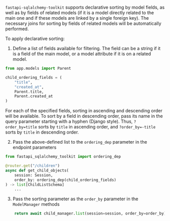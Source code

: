 `fastapi-sqlalchemy-toolkit` supports declarative sorting by model fields, as well as by fields of related models (if it is a model directly related to the main one and if these models are linked by a single foreign key). The necessary joins for sorting by fields of related models will be automatically performed.

To apply declarative sorting:
1. Define a list of fields available for filtering. The field can be a string if it is a field of the main model, or a model attribute if it is on a related model.

```python
from app.models import Parent

child_ordering_fields = (
    "title",
    "created_at",
    Parent.title,
    Parent.created_at
)
```

For each of the specified fields, sorting in ascending and descending order will be available. To sort by a field in descending order, pass its name in the query parameter starting with a hyphen (Django style). Thus, `?order_by=title` sorts by `title` in ascending order, and `?order_by=-title` sorts by `title` in descending order.

2. Pass the above-defined list to the `ordering_dep` parameter in the endpoint parameters

```python
from fastapi_sqlalchemy_toolkit import ordering_dep

@router.get("/children")
async def get_child_objects(
    session: Session,
    order_by: ordering_dep(child_ordering_fields)
) -> list[ChildListSchema]
    ...
```

3. Pass the sorting parameter as the `order_by` parameter in the `ModelManager` methods

```python
    return await child_manager.list(session=session, order_by=order_by)
```
